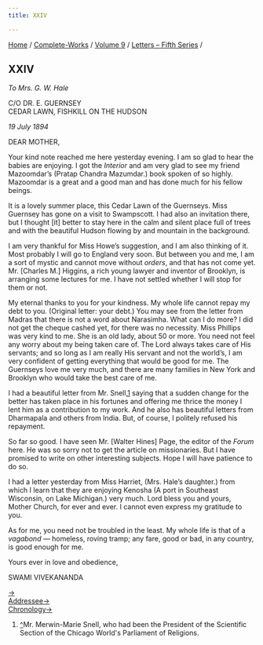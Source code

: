 ```yaml
---
title: XXIV

---
```



[Home](../../../index.htm) / [Complete-Works](../../complete_works.htm)
/ [Volume 9](../volume_9_contents.htm) / [Letters – Fifth
Series](letters_fifth_series_contents.htm) /



## XXIV

*To Mrs. G. W. Hale*

C/O DR. E. GUERNSEY  
CEDAR LAWN, FISHKILL ON THE HUDSON

*19 July 1894*

DEAR MOTHER,

Your kind note reached me here yesterday evening. I am so glad to hear
the babies are enjoying. I got the *Interior* and am very glad to see my
friend Mazoomdar’s (Pratap Chandra Mazumdar.) book spoken of so highly.
Mazoomdar is a great and a good man and has done much for his fellow
beings.

It is a lovely summer place, this Cedar Lawn of the Guernseys. Miss
Guernsey has gone on a visit to Swampscott. I had also an invitation
there, but I thought \[it\] better to stay here in the calm and silent
place full of trees and with the beautiful Hudson flowing by and
mountain in the background.

I am very thankful for Miss Howe’s suggestion, and I am also thinking of
it. Most probably I will go to England very soon. But between you and
me, I am a sort of mystic and cannot move without *orders*, and that has
not come yet. Mr. \[Charles M.\] Higgins, a rich young lawyer and
inventor of Brooklyn, is arranging some lectures for me. I have not
settled whether I will stop for them or not.

My eternal thanks to you for your kindness. My whole life cannot repay
my debt to you. (Original letter: your debt.) You may see from the
letter from Madras that there is not a word about Narasimha. What can I
do more? I did not get the cheque cashed yet, for there was no
necessity. Miss Phillips was very kind to me. She is an old lady, about
50 or more. You need not feel any worry about my being taken care of.
The Lord always takes care of His servants; and so long as I am really
His servant and not the world’s, I am very confident of getting
everything that would be good for me. The Guernseys love me very much,
and there are many families in New York and Brooklyn who would take the
best care of me.

I had a beautiful letter from Mr. Snell,[1](#fn1) saying that a sudden
change for the better has taken place in his fortunes and offering me
thrice the money I lent him as a contribution to my work. And he also
has beautiful letters from Dharmapala and others from India. But, of
course, I politely refused his repayment.

So far so good. I have seen Mr. \[Walter Hines\] Page, the editor of the
*Forum* here. He was so sorry not to get the article on missionaries.
But I have promised to write on other interesting subjects. Hope I will
have patience to do so.

I had a letter yesterday from Miss Harriet, (Mrs. Hale’s daughter.) from
which I learn that they are enjoying Kenosha (A port in Southeast
Wisconsin, on Lake Michigan.) very much. Lord bless you and yours,
Mother Church, for ever and ever. I cannot even express my gratitude to
you.

As for me, you need not be troubled in the least. My whole life is that
of a *vagabond* — homeless, roving tramp; any fare, good or bad, in any
country, is good enough for me.

Yours ever in love and obedience,

SWAMI VIVEKANANDA

[→](025_mother.htm)  
[Addressee→](025_mother.htm)  
[Chronology→](025_mother.htm)



1.  [^](#fn1_1)Mr. Merwin-Marie Snell, who had been the President of the
    Scientific Section of the Chicago World's Parliament of Religions.
